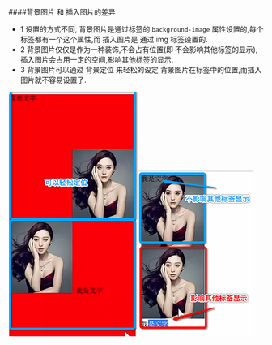 
####背景图片 和 插入图片的差异
- 1 设置的方式不同, 背景图片是通过标签的  `background-image` 属性设置的,每个标签都有一个这个属性,而 插入图片是 通过 img 标签设置的.
- 2 背景图片仅仅是作为一种装饰,不会占有位置(即 不会影响其他标签的显示), 插入图片会占用一定的空间,影响其他标签的显示.
- 3 背景图片可以通过 背景定位 来轻松的设定 背景图片在标签中的位置,而插入图片就不容易设置了.

![](/assets/Snip20180704_2.png)![](/assets/Snip20180704_1.png)

